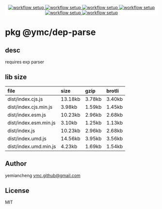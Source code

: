 <p align="center" style="background:white;">
<!-- github workflow stat:s -->
<!-- one line and center  -->
  <a href="https://github.com/YMC-GitHub">
    <img alt="workflow setup" src="https://img.shields.io/static/v1?label=pkg&message=done&color=ff69b4&style=flat-square" />
  </a>
  <a href="https://github.com/YMC-GitHub">
    <img alt="workflow setup" src="https://img.shields.io/static/v1?label=cod&message=done&color=ff69b4&style=flat-square" />
  </a>
    <a href="https://github.com/YMC-GitHub">
    <img alt="workflow setup" src="https://img.shields.io/static/v1?label=dep&message=done&color=ff69b4&style=flat-square" />
  </a>
  <a href="https://github.com/YMC-GitHub">
    <img alt="workflow setup" src="https://img.shields.io/static/v1?label=lin&message=passing&color=ff69b4&style=flat-square" />
  </a>
    <a href="https://github.com/YMC-GitHub">
    <img alt="workflow setup" src="https://img.shields.io/static/v1?label=tes&message=passing&color=ff69b4&style=flat-square" />
  </a>
      <a href="https://github.com/YMC-GitHub">
    <img alt="workflow setup" src="https://img.shields.io/static/v1?label=pro&message=done&color=ff69b4&style=flat-square" />
  </a>


  <!-- https://img.shields.io/badge/<LABEL>-<MESSAGE>-<COLOR> -->
  <!-- https://img.shields.io/static/v1?label=<LABEL>&message=<MESSAGE>&color=<COLOR> -->
<!-- github workflow stat:e -->
</p>

# pkg @ymc/dep-parse

## desc
requires exp parser

## lib size  
file | size | gzip | brotli
:---- | :---- | :---- | :----
dist/index.cjs.js | 13.18kb | 3.78kb | 3.40kb
dist/index.cjs.min.js | 3.98kb | 1.59kb | 1.45kb
dist/index.esm.js | 10.23kb | 2.96kb | 2.68kb
dist/index.esm.min.js | 3.10kb | 1.25kb | 1.13kb
dist/index.js | 10.23kb | 2.96kb | 2.68kb
dist/index.umd.js | 14.56kb | 3.95kb | 3.56kb
dist/index.umd.min.js | 4.23kb | 1.69kb | 1.54kb

## Author
yemiancheng <ymc.github@gmail.com>

## License
MIT
